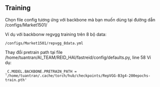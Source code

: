 ## Training
Chọn file config tương ứng với backbone mà bạn muốn dùng tại đường dẫn /configs/Market1501/

Ví dụ với backbonw regvgg training trên 8 bộ data:
```
/configs/Market1501/repvgg_8data.yml
```

Thay đổi pretrain path tại file /home/tuantran/AI_TEAM/REID_HAI/fastreid/config/defaults.py, line 58
Ví dụ:
```
_C.MODEL.BACKBONE.PRETRAIN_PATH = '/home/tuantran/.cache/torch/hub/checkpoints/RepVGG-B3g4-200epochs-train.pth'
```

